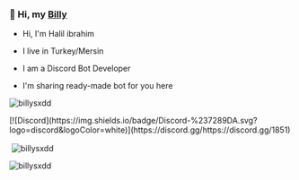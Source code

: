 ### 👋 Hi, my [Billy](https://discord.com/users/1108043141954674759)

- Hi, I'm Halil ibrahim

- I live in Turkey/Mersin

- I am a Discord Bot Developer

- I'm sharing ready-made bot for you here


<p align="left"> <img src="https://komarev.com/ghpvc/?username=billysxdd&label=Profile%20views&color=0e75b6&style=flat" alt="billysxdd" /> </p> 
[![Discord](https://img.shields.io/badge/Discord-%237289DA.svg?logo=discord&logoColor=white)](https://discord.gg/https://discord.gg/1851) 

<p>&nbsp;<img align="center" src="https://github-readme-stats.vercel.app/api?username=billysxdd&show_icons=true&theme=dracula&locale=en" alt="billysxdd"/></p>


<p><img align="center" src="https://github-readme-streak-stats.herokuapp.com/?user=billysxdd&theme=dracula" alt="billysxdd" /></p>
